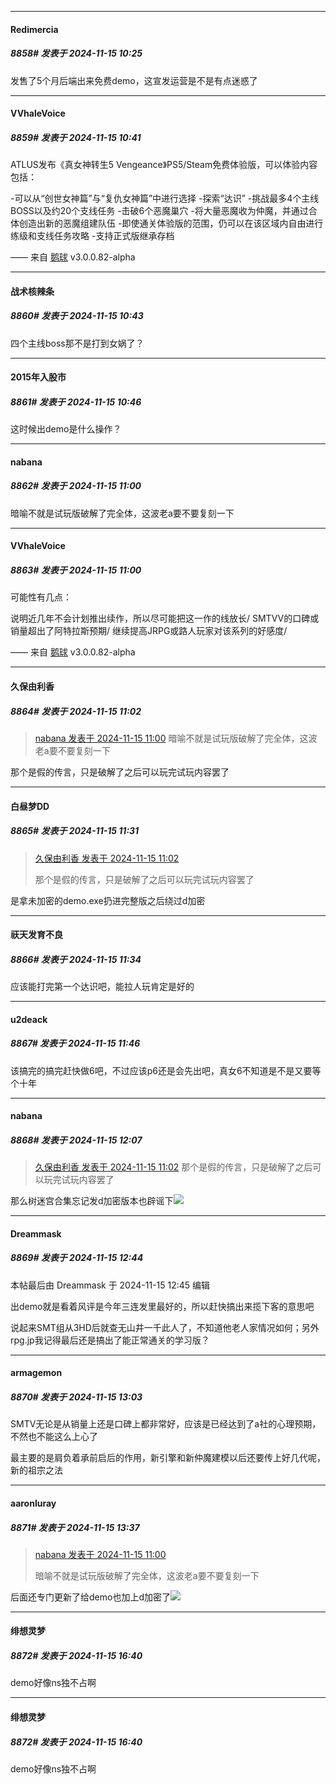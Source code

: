 ﻿
*****

####  Redimercia  
##### 8858#       发表于 2024-11-15 10:25

发售了5个月后端出来免费demo，这宣发运营是不是有点迷惑了


*****

####  VVhaleVoice  
##### 8859#       发表于 2024-11-15 10:41

ATLUS发布《真女神转生5 Vengeance》PS5/Steam免费体验版，可以体验内容包括：

-可以从“创世女神篇”与“复仇女神篇”中进行选择
-探索“达识”
-挑战最多4个主线BOSS以及约20个支线任务
-击破6个恶魔巢穴
-将大量恶魔收为仲魔，并通过合体创造出新的恶魔组建队伍
-即使通关体验版的范围，仍可以在该区域内自由进行练级和支线任务攻略
-支持正式版继承存档

—— 来自 [鹅球](https://www.pgyer.com/xfPejhuq) v3.0.0.82-alpha

*****

####  战术核辣条  
##### 8860#       发表于 2024-11-15 10:43

四个主线boss那不是打到女娲了？


*****

####  2015年入股市  
##### 8861#       发表于 2024-11-15 10:46

这时候出demo是什么操作？


*****

####  nabana  
##### 8862#       发表于 2024-11-15 11:00

暗喻不就是试玩版破解了完全体，这波老a要不要复刻一下

*****

####  VVhaleVoice  
##### 8863#       发表于 2024-11-15 11:00

可能性有几点：

说明近几年不会计划推出续作，所以尽可能把这一作的线放长/
SMTVV的口碑或销量超出了阿特拉斯预期/
继续提高JRPG或路人玩家对该系列的好感度/

—— 来自 [鹅球](https://www.pgyer.com/xfPejhuq) v3.0.0.82-alpha

*****

####  久保由利香  
##### 8864#       发表于 2024-11-15 11:02

<blockquote><a href="httphttps://bbs.saraba1st.com/2b/forum.php?mod=redirect&amp;goto=findpost&amp;pid=66700795&amp;ptid=2008011" target="_blank">nabana 发表于 2024-11-15 11:00</a>
暗喻不就是试玩版破解了完全体，这波老a要不要复刻一下</blockquote>
那个是假的传言，只是破解了之后可以玩完试玩内容罢了


*****

####  白昼梦DD  
##### 8865#       发表于 2024-11-15 11:31

<blockquote><a href="httphttps://bbs.saraba1st.com/2b/forum.php?mod=redirect&amp;goto=findpost&amp;pid=66700809&amp;ptid=2008011" target="_blank">久保由利香 发表于 2024-11-15 11:02</a>

那个是假的传言，只是破解了之后可以玩完试玩内容罢了</blockquote>
是拿未加密的demo.exe扔进完整版之后绕过d加密

*****

####  祆天发育不良  
##### 8866#       发表于 2024-11-15 11:34

应该能打完第一个达识吧，能拉人玩肯定是好的


*****

####  u2deack  
##### 8867#       发表于 2024-11-15 11:46

该搞完的搞完赶快做6吧，不过应该p6还是会先出吧，真女6不知道是不是又要等个十年


*****

####  nabana  
##### 8868#       发表于 2024-11-15 12:07

<blockquote><a href="httphttps://bbs.saraba1st.com/2b/forum.php?mod=redirect&amp;goto=findpost&amp;pid=66700809&amp;ptid=2008011" target="_blank">久保由利香 发表于 2024-11-15 11:02</a>
那个是假的传言，只是破解了之后可以玩完试玩内容罢了</blockquote>
那么树迷宫合集忘记发d加密版本也辟谣下<img src="https://static.saraba1st.com/image/smiley/face2017/048.png" referrerpolicy="no-referrer">


*****

####  Dreammask  
##### 8869#       发表于 2024-11-15 12:44

 本帖最后由 Dreammask 于 2024-11-15 12:45 编辑 

出demo就是看着风评是今年三连发里最好的，所以赶快搞出来揽下客的意思吧

说起来SMT组从3HD后就查无山井一千此人了，不知道他老人家情况如何；另外rpg.jp我记得最后还是搞出了能正常通关的学习版？


*****

####  armagemon  
##### 8870#       发表于 2024-11-15 13:03

SMTV无论是从销量上还是口碑上都非常好，应该是已经达到了a社的心理预期，不然也不能这么上心了

最主要的是肩负着承前启后的作用，新引擎和新仲魔建模以后还要传上好几代呢，新的祖宗之法


*****

####  aaronluray  
##### 8871#       发表于 2024-11-15 13:37

<blockquote><a href="httphttps://bbs.saraba1st.com/2b/forum.php?mod=redirect&amp;goto=findpost&amp;pid=66700795&amp;ptid=2008011" target="_blank">nabana 发表于 2024-11-15 11:00</a>

暗喻不就是试玩版破解了完全体，这波老a要不要复刻一下</blockquote>
后面还专门更新了给demo也加上d加密了<img src="https://static.saraba1st.com/image/smiley/face2017/066.png" referrerpolicy="no-referrer">


*****

####  绯想灵梦  
##### 8872#       发表于 2024-11-15 16:40

demo好像ns独不占啊


*****

####  绯想灵梦  
##### 8872#       发表于 2024-11-15 16:40

demo好像ns独不占啊

